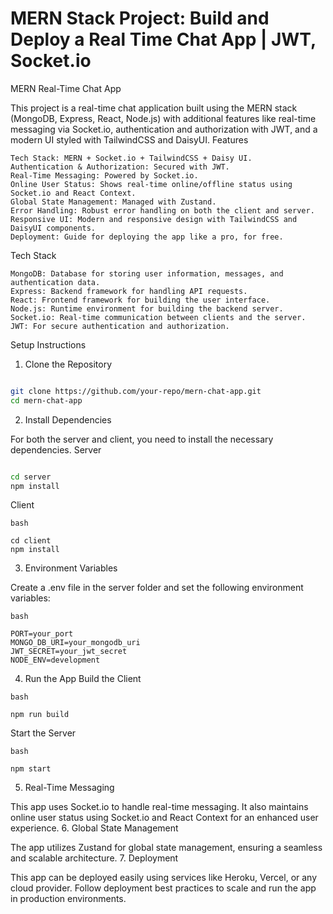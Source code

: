 # MERN Stack Project: Build and Deploy a Real Time Chat App | JWT, Socket.io


MERN Real-Time Chat App

This project is a real-time chat application built using the MERN stack (MongoDB, Express, React, Node.js) with additional features like real-time messaging via Socket.io, authentication and authorization with JWT, and a modern UI styled with TailwindCSS and DaisyUI.
Features

    Tech Stack: MERN + Socket.io + TailwindCSS + Daisy UI.
    Authentication & Authorization: Secured with JWT.
    Real-Time Messaging: Powered by Socket.io.
    Online User Status: Shows real-time online/offline status using Socket.io and React Context.
    Global State Management: Managed with Zustand.
    Error Handling: Robust error handling on both the client and server.
    Responsive UI: Modern and responsive design with TailwindCSS and DaisyUI components.
    Deployment: Guide for deploying the app like a pro, for free.

Tech Stack

    MongoDB: Database for storing user information, messages, and authentication data.
    Express: Backend framework for handling API requests.
    React: Frontend framework for building the user interface.
    Node.js: Runtime environment for building the backend server.
    Socket.io: Real-time communication between clients and the server.
    JWT: For secure authentication and authorization.

Setup Instructions
1. Clone the Repository

```bash

git clone https://github.com/your-repo/mern-chat-app.git
cd mern-chat-app
```
2. Install Dependencies

For both the server and client, you need to install the necessary dependencies.
Server

```bash

cd server
npm install
```
Client
```
bash

cd client
npm install
```
3. Environment Variables

Create a .env file in the server folder and set the following environment variables:
```
bash

PORT=your_port
MONGO_DB_URI=your_mongodb_uri
JWT_SECRET=your_jwt_secret
NODE_ENV=development
```
4. Run the App
Build the Client
```
bash

npm run build
```
Start the Server
```
bash

npm start
```
5. Real-Time Messaging

This app uses Socket.io to handle real-time messaging. It also maintains online user status using Socket.io and React Context for an enhanced user experience.
6. Global State Management

The app utilizes Zustand for global state management, ensuring a seamless and scalable architecture.
7. Deployment

This app can be deployed easily using services like Heroku, Vercel, or any cloud provider. Follow deployment best practices to scale and run the app in production environments.
